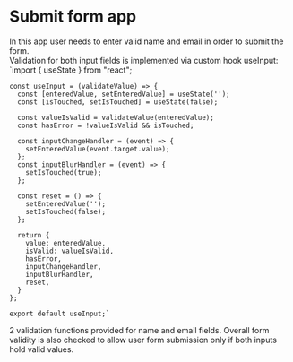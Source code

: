 # Submit form app
In this app user needs to enter valid name and email in order to submit the form.   
Validation for both input fields is implemented via custom hook useInput:
    `import { useState } from "react";

    const useInput = (validateValue) => {
      const [enteredValue, setEnteredValue] = useState('');
      const [isTouched, setIsTouched] = useState(false);

      const valueIsValid = validateValue(enteredValue);
      const hasError = !valueIsValid && isTouched;

      const inputChangeHandler = (event) => {
        setEnteredValue(event.target.value);
      };
      const inputBlurHandler = (event) => {
        setIsTouched(true);
      };

      const reset = () => {
        setEnteredValue('');
        setIsTouched(false);
      };

      return {
        value: enteredValue,
        isValid: valueIsValid,
        hasError,
        inputChangeHandler,
        inputBlurHandler,
        reset,
      }
    };

    export default useInput;`
 2 validation functions provided for name and email fields.
 Overall form validity is also checked to allow user form submission only if both inputs hold valid values.
